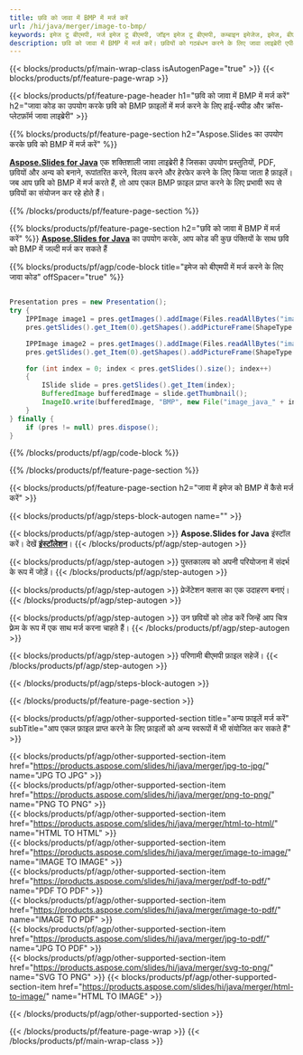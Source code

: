 ```yaml
---
title: छवि को जावा में BMP में मर्ज करें
url: /hi/java/merger/image-to-bmp/
keywords: इमेज टू बीएमपी, मर्ज इमेज टू बीएमपी, जॉइन इमेज टू बीएमपी, कम्बाइन इमेजेज, इमेज, बीएमपी, जावा एपीआई, जावा लाइब्रेरी
description: छवि को जावा में BMP में मर्ज करें। छवियों को गठबंधन करने के लिए जावा लाइब्रेरी एपीआई का प्रयोग करें
---
```


{{< blocks/products/pf/main-wrap-class isAutogenPage="true" >}}
{{< blocks/products/pf/feature-page-wrap >}}

{{< blocks/products/pf/feature-page-header h1="छवि को जावा में BMP में मर्ज करें" h2="जावा कोड का उपयोग करके छवि को BMP फ़ाइलों में मर्ज करने के लिए हाई-स्पीड और क्रॉस-प्लेटफ़ॉर्म जावा लाइब्रेरी" >}}

{{% blocks/products/pf/feature-page-section h2="Aspose.Slides का उपयोग करके छवि को BMP में मर्ज करें" %}}

[**Aspose.Slides for Java**](https://products.aspose.com/slides/hi/java/) एक शक्तिशाली जावा लाइब्रेरी है जिसका उपयोग प्रस्तुतियों, PDF, छवियों और अन्य को बनाने, रूपांतरित करने, विलय करने और हेरफेर करने के लिए किया जाता है फ़ाइलें। जब आप छवि को BMP में मर्ज करते हैं, तो आप एकल BMP फ़ाइल प्राप्त करने के लिए प्रभावी रूप से छवियों का संयोजन कर रहे होते हैं।

{{% /blocks/products/pf/feature-page-section %}}




{{% blocks/products/pf/feature-page-section  h2="छवि को जावा में BMP में मर्ज करें" %}}
[**Aspose.Slides for Java**](https://products.aspose.com/slides/hi/java/) का उपयोग करके, आप कोड की कुछ पंक्तियों के साथ छवि को BMP में जल्दी मर्ज कर सकते हैं

{{% blocks/products/pf/agp/code-block title="इमेज को बीएमपी में मर्ज करने के लिए जावा कोड" offSpacer="true" %}}
```java

Presentation pres = new Presentation();
try {
    IPPImage image1 = pres.getImages().addImage(Files.readAllBytes("image1.png"));
    pres.getSlides().get_Item(0).getShapes().addPictureFrame(ShapeType.Rectangle, 0, 0, 100, 100, image1);

    IPPImage image2 = pres.getImages().addImage(Files.readAllBytes("image2.png"));
    pres.getSlides().get_Item(0).getShapes().addPictureFrame(ShapeType.Rectangle, 0, 200, 100, 100, image2);

    for (int index = 0; index < pres.getSlides().size(); index++)
    {
        ISlide slide = pres.getSlides().get_Item(index);
        BufferedImage bufferedImage = slide.getThumbnail();
        ImageIO.write(bufferedImage, "BMP", new File("image_java_" + index + ".bmp"));
    }
} finally {
    if (pres != null) pres.dispose();
}
```
{{% /blocks/products/pf/agp/code-block %}}

{{% /blocks/products/pf/feature-page-section %}}




{{< blocks/products/pf/feature-page-section  h2="जावा में इमेज को BMP में कैसे मर्ज करें" >}}


{{< blocks/products/pf/agp/steps-block-autogen name="" >}}


{{< blocks/products/pf/agp/step-autogen >}}
**Aspose.Slides for Java** इंस्टॉल करें। देखें [**इंस्टॉलेशन**](https://docs.aspose.com/slides/java/installation/)।
{{< /blocks/products/pf/agp/step-autogen >}}

{{< blocks/products/pf/agp/step-autogen >}}
पुस्तकालय को अपनी परियोजना में संदर्भ के रूप में जोड़ें।
{{< /blocks/products/pf/agp/step-autogen >}}

{{< blocks/products/pf/agp/step-autogen >}}
प्रेजेंटेशन क्लास का एक उदाहरण बनाएं।
{{< /blocks/products/pf/agp/step-autogen >}}

{{< blocks/products/pf/agp/step-autogen >}}
उन छवियों को लोड करें जिन्हें आप चित्र फ़्रेम के रूप में एक साथ मर्ज करना चाहते हैं।
{{< /blocks/products/pf/agp/step-autogen >}}

{{< blocks/products/pf/agp/step-autogen >}}
परिणामी बीएमपी फ़ाइल सहेजें।
{{< /blocks/products/pf/agp/step-autogen >}}


{{< /blocks/products/pf/agp/steps-block-autogen >}}


{{< /blocks/products/pf/feature-page-section >}}




{{< blocks/products/pf/agp/other-supported-section title="अन्य फ़ाइलें मर्ज करें" subTitle="आप एकल फ़ाइल प्राप्त करने के लिए फ़ाइलों को अन्य स्वरूपों में भी संयोजित कर सकते हैं" >}}

{{< blocks/products/pf/agp/other-supported-section-item href="https://products.aspose.com/slides/hi/java/merger/jpg-to-jpg/" name="JPG TO JPG" >}}  
{{< blocks/products/pf/agp/other-supported-section-item href="https://products.aspose.com/slides/hi/java/merger/png-to-png/" name="PNG TO PNG" >}}  
{{< blocks/products/pf/agp/other-supported-section-item href="https://products.aspose.com/slides/hi/java/merger/html-to-html/" name="HTML TO HTML" >}}  
{{< blocks/products/pf/agp/other-supported-section-item href="https://products.aspose.com/slides/hi/java/merger/image-to-image/" name="IMAGE TO IMAGE" >}}  
{{< blocks/products/pf/agp/other-supported-section-item href="https://products.aspose.com/slides/hi/java/merger/pdf-to-pdf/" name="PDF TO PDF" >}}  
{{< blocks/products/pf/agp/other-supported-section-item href="https://products.aspose.com/slides/hi/java/merger/image-to-pdf/" name="IMAGE TO PDF" >}}  
{{< blocks/products/pf/agp/other-supported-section-item href="https://products.aspose.com/slides/hi/java/merger/jpg-to-pdf/" name="JPG TO PDF" >}}  
{{< blocks/products/pf/agp/other-supported-section-item href="https://products.aspose.com/slides/hi/java/merger/svg-to-png/" name="SVG TO PNG" >}} 
{{< blocks/products/pf/agp/other-supported-section-item href="https://products.aspose.com/slides/hi/java/merger/html-to-image/" name="HTML TO IMAGE" >}}  
  


{{< /blocks/products/pf/agp/other-supported-section >}}

{{< /blocks/products/pf/feature-page-wrap >}}
{{< /blocks/products/pf/main-wrap-class >}}